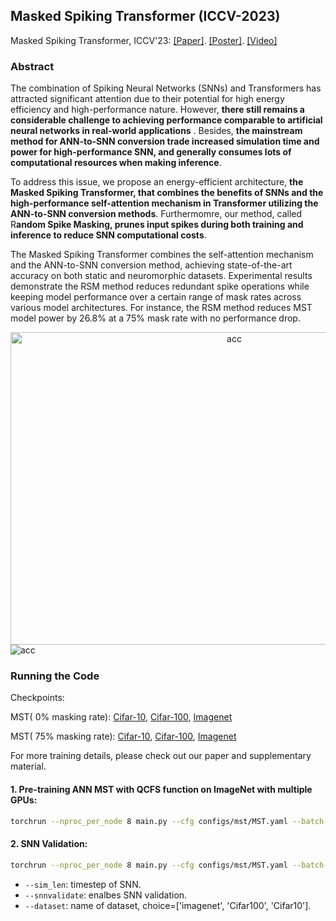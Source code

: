 ## Masked Spiking Transformer (ICCV-2023)

Masked Spiking Transformer, ICCV'23: [[Paper]](https://openaccess.thecvf.com/content/ICCV2023/html/Wang_Masked_Spiking_Transformer_ICCV_2023_paper.html). [[Poster]](https://github.com/bic-L/Masked-Spiking-Transformer/files/12871675/Masked_Spiking_Transforer_Poster.pdf). [[Video]](https://user-images.githubusercontent.com/141820457/274327624-16db42f2-2df1-4127-bbac-f746b5aa9534.mp4)

### Abstract
The combination of Spiking Neural Networks (SNNs) and Transformers has attracted significant attention due to their potential for high energy efficiency and high-performance nature. However, **there still remains a considerable challenge to achieving performance comparable to artificial neural networks in real-world applications** .
Besides, **the mainstream method for ANN-to-SNN conversion trade increased simulation time and power for high-performance SNN, and generally consumes lots of computational resources when making inference**.

To address this issue, we propose an energy-efficient architecture, **the Masked Spiking Transformer, that combines the benefits of SNNs and the high-performance self-attention mechanism in Transformer utilizing the ANN-to-SNN conversion methods**. Furthermomre, our method, called R**andom Spike Masking, prunes input spikes during both training and inference to reduce SNN computational costs**. 

The Masked Spiking Transformer combines the self-attention mechanism and the ANN-to-SNN conversion method, achieving state-of-the-art accuracy on both static and neuromorphic datasets. Experimental results demonstrate the RSM method reduces redundant spike operations while keeping model performance over a certain range of mask rates across various model architectures. For instance, the RSM method reduces MST model power by 26.8% at a 75% mask rate with no performance drop. 

<div align="center"> <img src="https://github.com/bic-L/Masked-Spiking-Transformer/blob/master/figures/acc.jpg" width="700" height="500"  alt="acc"/> </div>
<img src="https://github.com/bic-L/Masked-Spiking-Transformer/blob/master/figures/main.jpg"  alt="acc"/><br/>

### Running the Code

Checkpoints:

MST( 0% masking rate): [Cifar-10](https://github.com/bic-L/Masked-Spiking-Transformer/releases/download/checkpoint/Cifar10_checkpoint.pth), [Cifar-100](https://github.com/bic-L/Masked-Spiking-Transformer/releases/download/checkpoint/Cifar100_checkpoint.pth), [Imagenet](https://github.com/bic-L/Masked-Spiking-Transformer/releases/download/checkpoint/imagenet_checkpoint.pth)

MST( 75% masking rate): [Cifar-10](https://github.com/bic-L/Masked-Spiking-Transformer/releases/download/checkpoint_with_mask/cifar10_75._masking_ratio_checkpoint.pth), [Cifar-100](https://github.com/bic-L/Masked-Spiking-Transformer/releases/download/checkpoint_with_mask/Cifar100_75._masking_ratio_checkpoint.pth), [Imagenet](https://github.com/bic-L/Masked-Spiking-Transformer/releases/download/checkpoint_with_mask/imagenet_75._masking_ratio_checkpoint.pth)

For more training details, please check out our paper and supplementary material.

#### 1. Pre-training ANN MST with QCFS function on ImageNet with multiple GPUs:
```bash
torchrun --nproc_per_node 8 main.py --cfg configs/mst/MST.yaml --batch-size 128
```

#### 2. SNN Validation:
```bash
torchrun --nproc_per_node 8 main.py --cfg configs/mst/MST.yaml --batch-size 128 --snnvalidate True --sim_len 128 --pretrained /path/to/weight/ --dataset imagenet
```
- `--sim_len`: timestep of SNN.
- `--snnvalidate`: enalbes SNN validation.
- `--dataset`: name of dataset, choice=['imagenet', 'Cifar100', 'Cifar10'].

